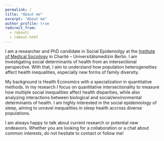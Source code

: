 ```yaml
---
permalink: /
title: "About me"
excerpt: "About me"
author_profile: true
redirect_from: 
  - /about/
  - /about.html
---
```


I am a researcher and  PhD candidate in Social Epidemiolgy at the [Institute of Medical Sociology](https://medizinsoziologie-reha-wissenschaft.charite.de/en/) in Charité – Universitätsmedizin Berlin. I am investigating social determinants of health from an intersectional perspective. With that, I aim to understand how population heterogeneities affect health inequalities, especially new forms of family diversity.

My background is Health Economics with a specialization in quantitative methods. In my research I focus on quantitative intersectionality to measure how multiple social inequalities affect health disparities, while also analyzing interactions between biological and social/environmental determinants of health. I am highly interested in the social epidemiology of sleep, aiming to unravel inequalities in sleep health accross diverse populations.

I am always happy to talk about current research or potential new endeavors. Whether you are looking for a collaboration or a chat about common interests, do not hesitate to contact or follow me!
